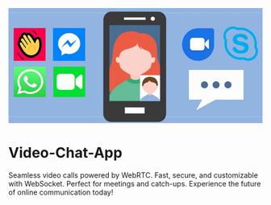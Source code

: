 ![Video Chat App](video-chat-app.jpeg)

# Video-Chat-App
Seamless video calls powered by WebRTC. Fast, secure, and customizable with WebSocket. Perfect for meetings and catch-ups. Experience the future of online communication today!
